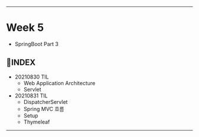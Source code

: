 ___
# Week 5
- SpringBoot Part 3

## 📌INDEX
- 20210830 TIL
  - Web Application Architecture
  - Servlet
- 20210831 TIL
  - DispatcherServlet
  - Spring MVC 흐름
  - Setup
  - Thymeleaf
___